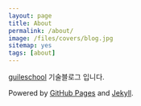 ```yaml
---
layout: page
title: About
permalink: /about/
image: /files/covers/blog.jpg
sitemap: yes
tags: [about]
---
```


[guileschool](http://www.guileschool.com) 기술블로그 입니다.

Powered by [GitHub Pages](https://pages.github.com) and [Jekyll](https://jekyllrb.com).

